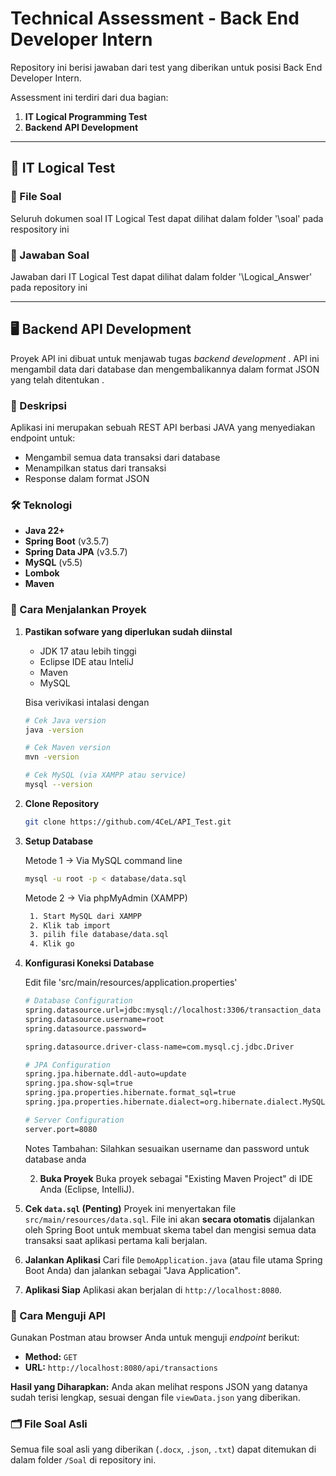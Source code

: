 # Technical Assessment - Back End Developer Intern

Repository ini berisi jawaban dari test yang diberikan untuk posisi Back End Developer Intern.

Assessment ini terdiri dari dua bagian:
1.  **IT Logical Programming Test**
2.  **Backend API Development**

---
## 🧠 IT Logical Test

### 📁 File Soal
Seluruh dokumen soal IT Logical Test dapat dilihat dalam folder '\soal' pada respository ini

### 📄 Jawaban Soal
Jawaban dari IT Logical Test dapat dilihat dalam folder '\Logical_Answer' pada repository ini

---

## 🖥️ Backend API Development

Proyek API ini dibuat untuk menjawab tugas *backend development* . API ini mengambil data dari database dan mengembalikannya dalam format JSON yang telah ditentukan .

### 📖 Deskripsi
Aplikasi ini merupakan sebuah REST API berbasi JAVA yang menyediakan endpoint untuk:
* Mengambil semua data transaksi dari database
* Menampilkan status dari transaksi
* Response dalam format JSON

### 🛠️ Teknologi
* **Java 22+**
* **Spring Boot** (v3.5.7)
* **Spring Data JPA** (v3.5.7)
* **MySQL** (v5.5)
* **Lombok**
* **Maven**                                   

### 🚀 Cara Menjalankan Proyek

1. **Pastikan sofware yang diperlukan sudah diinstal**
    * JDK 17 atau lebih tinggi
    * Eclipse IDE atau InteliJ
    * Maven
    * MySQL

   Bisa verivikasi intalasi dengan
    ```bash
   # Cek Java version
   java -version

   # Cek Maven version
   mvn -version

   # Cek MySQL (via XAMPP atau service)
   mysql --version
   ```

2.  **Clone Repository**
    ```bash
    git clone https://github.com/4CeL/API_Test.git
    ```

3. **Setup Database**
   
   Metode 1 -> Via MySQL command line
    ```bash
    mysql -u root -p < database/data.sql
    ```
   Metode 2 -> Via phpMyAdmin (XAMPP)
   ```bash
    1. Start MySQL dari XAMPP
    2. Klik tab import
    3. pilih file database/data.sql
    4. Klik go
    ```
4. **Konfigurasi Koneksi Database**

   Edit file 'src/main/resources/application.properties'
    ```bash
    # Database Configuration
   spring.datasource.url=jdbc:mysql://localhost:3306/transaction_data
   spring.datasource.username=root
   spring.datasource.password=

   spring.datasource.driver-class-name=com.mysql.cj.jdbc.Driver

   # JPA Configuration
   spring.jpa.hibernate.ddl-auto=update
   spring.jpa.show-sql=true
   spring.jpa.properties.hibernate.format_sql=true
   spring.jpa.properties.hibernate.dialect=org.hibernate.dialect.MySQLDialect

   # Server Configuration
   server.port=8080
    ```
   Notes Tambahan:
   Silahkan sesuaikan username dan password untuk database anda
   
   2.  **Buka Proyek**
    Buka proyek sebagai "Existing Maven Project" di IDE Anda (Eclipse, IntelliJ).

6.  **Cek `data.sql` (Penting)**
    Proyek ini menyertakan file `src/main/resources/data.sql`. File ini akan **secara otomatis** dijalankan oleh Spring Boot untuk membuat skema tabel dan mengisi semua data transaksi saat aplikasi pertama kali berjalan.

7.  **Jalankan Aplikasi**
    Cari file `DemoApplication.java` (atau file utama Spring Boot Anda) dan jalankan sebagai "Java Application".

8.  **Aplikasi Siap**
    Aplikasi akan berjalan di `http://localhost:8080`.

### 🧪 Cara Menguji API

Gunakan Postman atau browser Anda untuk menguji *endpoint* berikut:

* **Method:** `GET` 
* **URL:** `http://localhost:8080/api/transactions`

**Hasil yang Diharapkan:**
Anda akan melihat respons JSON yang datanya sudah terisi lengkap, sesuai dengan file `viewData.json` yang diberikan.

### 🗂️ File Soal Asli

Semua file soal asli yang diberikan (`.docx`, `.json`, `.txt`) dapat ditemukan di dalam folder `/Soal` di repository ini.
